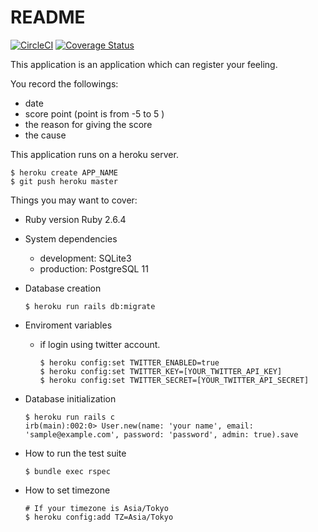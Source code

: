 # README

[![CircleCI](https://circleci.com/gh/chick-p/feel-so-good/tree/master.svg?style=shield)](https://circleci.com/gh/chick-p/feel-so-good/tree/master)
[![Coverage Status](https://coveralls.io/repos/github/chick-p/feel-so-good/badge.svg?branch=master&service=github)](https://coveralls.io/github/chick-p/feel-so-good?branch=master)

This application is an application which can register your feeling.

You record the followings:

* date
* score point (point is from -5 to 5 )
* the reason for giving the score
* the cause

This application runs on a heroku server.

```shell
$ heroku create APP_NAME
$ git push heroku master
```

Things you may want to cover:

* Ruby version
Ruby 2.6.4

* System dependencies
  * development: SQLite3
  * production: PostgreSQL 11

* Database creation
  ```shell
  $ heroku run rails db:migrate
  ```

* Enviroment variables
    * if login using twitter account.
        ```shell
        $ heroku config:set TWITTER_ENABLED=true
        $ heroku config:set TWITTER_KEY=[YOUR_TWITTER_API_KEY]
        $ heroku config:set TWITTER_SECRET=[YOUR_TWITTER_API_SECRET]
        ```

* Database initialization
  ```shell
  $ heroku run rails c
  irb(main):002:0> User.new(name: 'your name', email: 'sample@example.com', password: 'password', admin: true).save
  ```

* How to run the test suite
  ```shell
  $ bundle exec rspec
  ```

* How to set timezone
  ```shell
  # If your timezone is Asia/Tokyo
  $ heroku config:add TZ=Asia/Tokyo
  ```
